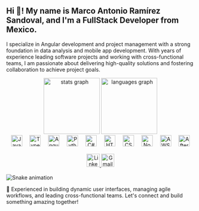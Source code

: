 <h2 align="left">Hi 👋! My name is Marco Antonio Ramírez Sandoval, and I'm a FullStack Developer from Mexico.</h2> <p align="left">I specialize in Angular development and project management with a strong foundation in data analysis and mobile app development. With years of experience leading software projects and working with cross-functional teams, I am passionate about delivering high-quality solutions and fostering collaboration to achieve project goals.</p>
<div align="center"> <img src="https://github-readme-stats.vercel.app/api?username=asouny&hide_title=false&hide_rank=false&show_icons=true&include_all_commits=true&count_private=true&disable_animations=false&theme=dracula&locale=en&hide_border=false" height="150" alt="stats graph" /> <img src="https://github-readme-stats.vercel.app/api/top-langs?username=asouny&locale=en&hide_title=false&layout=compact&card_width=320&langs_count=5&theme=dracula&hide_border=false" height="150" alt="languages graph" /> </div>
<div align="center"> <img src="https://cdn.jsdelivr.net/gh/devicons/devicon/icons/javascript/javascript-original.svg" height="30" alt="JavaScript logo" /> <img width="12" /> <img src="https://cdn.jsdelivr.net/gh/devicons/devicon/icons/typescript/typescript-original.svg" height="30" alt="TypeScript logo" /> <img width="12" /> <img src="https://cdn.jsdelivr.net/gh/devicons/devicon/icons/angularjs/angularjs-original.svg" height="30" alt="Angular logo" /> <img width="12" /> <img src="https://cdn.jsdelivr.net/gh/devicons/devicon/icons/python/python-original.svg" height="30" alt="Python logo" /> <img width="12" /> <img src="https://cdn.jsdelivr.net/gh/devicons/devicon/icons/csharp/csharp-original.svg" height="30" alt="C# logo" /> <img width="12" /> <img src="https://cdn.jsdelivr.net/gh/devicons/devicon/icons/html5/html5-original.svg" height="30" alt="HTML5 logo" /> <img width="12" /> <img src="https://cdn.jsdelivr.net/gh/devicons/devicon/icons/css3/css3-original.svg" height="30" alt="CSS3 logo" /> <img width="12" /> <img src="https://cdn.jsdelivr.net/gh/devicons/devicon/icons/nodejs/nodejs-original.svg" height="30" alt="Node.js logo" /> <img width="12" /> <img src="https://cdn.jsdelivr.net/gh/devicons/devicon/icons/amazonwebservices/amazonwebservices-original.svg" height="30" alt="AWS logo" /> <img width="12" /> <img src="https://cdn.jsdelivr.net/gh/devicons/devicon/icons/aftereffects/aftereffects-original.svg" height="30" alt="After Effects logo" /> </div>
<br clear="both"> <div align="center"> <a href="https://www.linkedin.com/in/maan-ramirez/" target="_blank"> <img src="https://img.shields.io/static/v1?message=LinkedIn&logo=linkedin&label=&color=0077B5&logoColor=white&labelColor=&style=for-the-badge" height="35" alt="LinkedIn logo" /> </a> <a href="mailto:tonysandoval207@gmail.com" target="_blank"> <img src="https://img.shields.io/static/v1?message=Gmail&logo=gmail&label=&color=D14836&logoColor=white&labelColor=&style=for-the-badge" height="35" alt="Gmail logo" /> </a> </div>
<br clear="both"> <img src="https://raw.githubusercontent.com/asouny/asouny/output/snake.svg" alt="Snake animation" />
<p align="left"> 🌟 Experienced in building dynamic user interfaces, managing agile workflows, and leading cross-functional teams. Let's connect and build something amazing together! </p>
